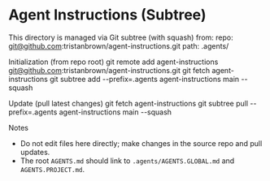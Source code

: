 # Agent Instructions (Subtree)

This directory is managed via Git subtree (with squash) from:
  repo: git@github.com:tristanbrown/agent-instructions.git
  path: .agents/

Initialization (from repo root)
    git remote add agent-instructions git@github.com:tristanbrown/agent-instructions.git
    git fetch agent-instructions
    git subtree add --prefix=.agents agent-instructions main --squash

Update (pull latest changes)
    git fetch agent-instructions
    git subtree pull --prefix=.agents agent-instructions main --squash

Notes
- Do not edit files here directly; make changes in the source repo and pull updates.
- The root `AGENTS.md` should link to `.agents/AGENTS.GLOBAL.md` and `AGENTS.PROJECT.md`.

